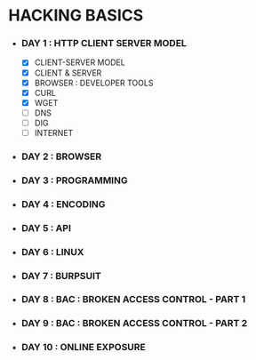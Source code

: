 # HACKING BASICS

* ### DAY 1 : HTTP CLIENT SERVER MODEL
  - [x] CLIENT-SERVER MODEL
  - [x] CLIENT & SERVER
  - [x] BROWSER : DEVELOPER TOOLS
  - [x] CURL
  - [x] WGET
  - [ ] DNS
  - [ ] DIG
  - [ ] INTERNET

* ### DAY 2 : BROWSER

* ### DAY 3 : PROGRAMMING

* ### DAY 4 : ENCODING

* ### DAY 5 : API

* ### DAY 6 : LINUX 

* ### DAY 7 : BURPSUIT 

* ### DAY 8 : BAC : BROKEN ACCESS CONTROL - PART 1

* ### DAY 9 : BAC : BROKEN ACCESS CONTROL - PART 2

* ### DAY 10 : ONLINE EXPOSURE

